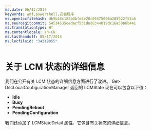 ```yaml
---
ms.date: 06/12/2017
keywords: wmf,powershell,安装程序
ms.openlocfilehash: db9b48c188b3bfe2e20c06875606a285922f55a6
ms.sourcegitcommit: 54534635eedacf531d8d6344019dc16a50b8b441
ms.translationtype: HT
ms.contentlocale: zh-CN
ms.lasthandoff: 05/17/2018
ms.locfileid: "34219855"
---
```

# <a name="detailed-information-about-lcm-state"></a>关于 LCM 状态的详细信息

我们在公开有关 LCM 状态的详细信息方面进行了改进。 Get-DscLocalConfigurationManager 返回的 LCMState 现在可以包含以下值：

* **Idle**
* **Busy**
* **PendingReboot**
* **PendingConfiguration**

我们还添加了 LCMStateDetail 属性，它包含有关状态的详细信息。
